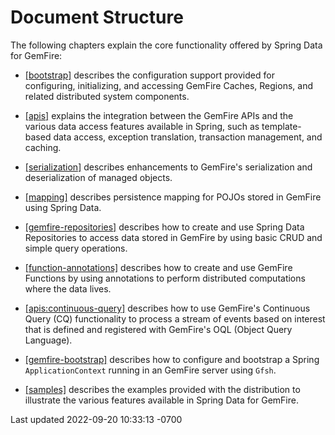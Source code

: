 <div id="header">

# Document Structure




The following chapters explain the core functionality offered by
Spring Data for GemFire:


<div class="ulist">

- [\[bootstrap\]](#bootstrap) describes the configuration support
  provided for configuring, initializing, and accessing
  GemFire Caches, Regions, and related distributed system
  components.

- [\[apis\]](#apis) explains the integration between the
  GemFire APIs and the various data access features available
  in Spring, such as template-based data access, exception translation,
  transaction management, and caching.

- [\[serialization\]](#serialization) describes enhancements to
  GemFire's serialization and deserialization of managed
  objects.

- [\[mapping\]](#mapping) describes persistence mapping for POJOs stored
  in GemFire using Spring Data.

- [\[gemfire-repositories\]](#gemfire-repositories) describes how to
  create and use Spring Data Repositories to access data stored in
  GemFire by using basic CRUD and simple query operations.

- [\[function-annotations\]](#function-annotations) describes how to
  create and use GemFire Functions by using annotations to
  perform distributed computations where the data lives.

- [\[apis:continuous-query\]](#apis:continuous-query) describes how to
  use GemFire's Continuous Query (CQ) functionality to process
  a stream of events based on interest that is defined and registered
  with GemFire's OQL (Object Query Language).

- [\[gemfire-bootstrap\]](#gemfire-bootstrap) describes how to configure
  and bootstrap a Spring `ApplicationContext` running in an
  GemFire server using `Gfsh`.

- [\[samples\]](#samples) describes the examples provided with the
  distribution to illustrate the various features available in
  Spring Data for GemFire.



<div id="footer">

<div id="footer-text">

Last updated 2022-09-20 10:33:13 -0700


